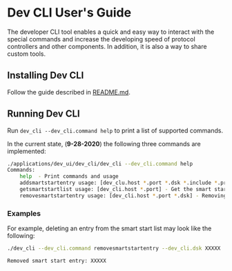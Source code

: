 # Dev CLI User's Guide

The developer CLI tool enables a quick and easy way to interact
with the special commands and increase the developing speed of protocol controllers
and other components. In addition, it is also a way to share custom tools.

## Installing Dev CLI

Follow the guide described in [README.md](../../../README.md).

## Running Dev CLI

Run `dev_cli --dev_cli.command help` to print a list of supported commands.

In the current state, (**9-28-2020**) the following three commands are implemented:

``` bash
./applications/dev_ui/dev_cli/dev_cli --dev_cli.command help
Commands:
    help  - Print commands and usage
    addsmartstartentry usage: [dev_clu.host *.port *.dsk *.include *.protocolunid *.unid] - Adding a smart start entry
    getsmartstartlist usage: [dev_cli.host *.port] - Get the smart start list
    removesmartstartentry usage: [dev_cli.host *.port *.dsk] - Removing smart start entry based on dsk key
```

### Examples

For example, deleting an entry from the smart start list may look like the
following:

``` bash
./dev_cli --dev_cli.command removesmartstartentry --dev_cli.dsk XXXXX

Removed smart start entry: XXXXX
```
